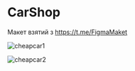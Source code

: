 # CarShop

Макет взятий з https://t.me/FigmaMaket

![cheapcar1](https://user-images.githubusercontent.com/91931439/180987317-92583262-4261-4197-8140-7465e9faa04a.png)

![cheapcar2](https://user-images.githubusercontent.com/91931439/180987395-395c08e9-f1f5-4c74-87c3-088eeb2ad710.png)
